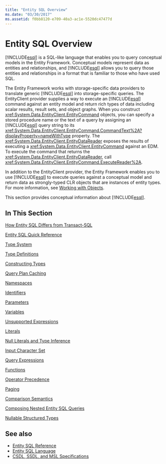 ```yaml
---
title: "Entity SQL Overview"
ms.date: "03/30/2017"
ms.assetid: f0bb8120-e709-40a3-ac1e-5520dc47477d
---
```

# Entity SQL Overview
[!INCLUDE[esql](../../../../../../includes/esql-md.md)] is a SQL-like language that enables you to query conceptual models in the Entity Framework. Conceptual models represent data as entities and relationships, and [!INCLUDE[esql](../../../../../../includes/esql-md.md)] allows you to query those entities and relationships in a format that is familiar to those who have used SQL.  
      
 The Entity Framework works with storage-specific data providers to translate generic [!INCLUDE[esql](../../../../../../includes/esql-md.md)] into storage-specific queries. The EntityClient provider supplies a way to execute an [!INCLUDE[esql](../../../../../../includes/esql-md.md)] command against an entity model and return rich types of data including scalar results, result sets, and object graphs. When you construct <xref:System.Data.EntityClient.EntityCommand> objects, you can specify a stored procedure name or the text of a query by assigning an [!INCLUDE[esql](../../../../../../includes/esql-md.md)] query string to its <xref:System.Data.EntityClient.EntityCommand.CommandText%2A?displayProperty=nameWithType> property. The <xref:System.Data.EntityClient.EntityDataReader> exposes the results of executing a <xref:System.Data.EntityClient.EntityCommand> against an EDM. To execute the command that returns the <xref:System.Data.EntityClient.EntityDataReader>, call <xref:System.Data.EntityClient.EntityCommand.ExecuteReader%2A>.  
  
 In addition to the EntityClient provider, the Entity Framework enables you to use [!INCLUDE[esql](../../../../../../includes/esql-md.md)] to execute queries against a conceptual model and return data as strongly-typed CLR objects that are instances of entity types. For more information, see [Working with Objects](../working-with-objects.md).  
  
 This section provides conceptual information about [!INCLUDE[esql](../../../../../../includes/esql-md.md)].  
  
## In This Section  
 [How Entity SQL Differs from Transact-SQL](how-entity-sql-differs-from-transact-sql.md)  
  
 [Entity SQL Quick Reference](entity-sql-quick-reference.md)  
  
 [Type System](type-system-entity-sql.md)  
  
 [Type Definitions](type-definitions-entity-sql.md)  
  
 [Constructing Types](constructing-types-entity-sql.md)  
  
 [Query Plan Caching](query-plan-caching-entity-sql.md)  
  
 [Namespaces](namespaces-entity-sql.md)  
  
 [Identifiers](identifiers-entity-sql.md)  
  
 [Parameters](parameters-entity-sql.md)  
  
 [Variables](variables-entity-sql.md)  
  
 [Unsupported Expressions](unsupported-expressions-entity-sql.md)  
  
 [Literals](literals-entity-sql.md)  
  
 [Null Literals and Type Inference](null-literals-and-type-inference-entity-sql.md)  
  
 [Input Character Set](input-character-set-entity-sql.md)  
  
 [Query Expressions](query-expressions-entity-sql.md)  
  
 [Functions](functions-entity-sql.md)  
  
 [Operator Precedence](operator-precedence-entity-sql.md)  
  
 [Paging](paging-entity-sql.md)  
  
 [Comparison Semantics](comparison-semantics-entity-sql.md)  
  
 [Composing Nested Entity SQL Queries](composing-nested-entity-sql-queries.md)  
  
 [Nullable Structured Types](nullable-structured-types-entity-sql.md)  
  
## See also

- [Entity SQL Reference](entity-sql-reference.md)
- [Entity SQL Language](entity-sql-language.md)
- [CSDL, SSDL, and MSL Specifications](csdl-ssdl-and-msl-specifications.md)
